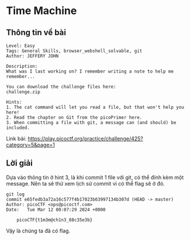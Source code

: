 # Time Machine
## Thông tin về bài

```text
Level: Easy
Tags: General Skills, browser_webshell_solvable, git
Author: JEFFERY JOHN

Description:
What was I last working on? I remember writing a note to help me remember...

You can download the challenge files here:
challenge.zip

Hints:
1. The cat command will let you read a file, but that won't help you here!
2. Read the chapter on Git from the picoPrimer here.
3. When committing a file with git, a message can (and should) be included.
```
Link bài: https://play.picoctf.org/practice/challenge/425?category=5&page=1
## Lời giải
Dựa vào thông tin ở hint 3, là khi commit 1 file với git, có thể đính kèm một message. Nên ta sẽ thử xem lịch sử commit vì có thể flag sẽ ở đó.
```text
git log
commit e65fedb3a72a16c577f4b17023b63997134b307d (HEAD -> master)
Author: picoCTF <ops@picoctf.com>
Date:   Tue Mar 12 00:07:29 2024 +0000

    picoCTF{t1m3m@ch1n3_88c35e3b}
```
Vậy là chúng ta đã có flag.